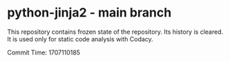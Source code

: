 # python-jinja2 - main branch

This repository contains frozen state of the repository.
Its history is cleared. It is used only for static code
analysis with Codacy.

Commit Time: 1707110185